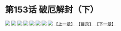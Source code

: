 # 第153话 破厄解封（下）
![](https://mhpic.xiaomingtaiji.net/comic/D/斗破苍穹拆分版/153话/1.jpg-zymk.middle.webp)
![](https://mhpic.xiaomingtaiji.net/comic/D/斗破苍穹拆分版/153话/2.jpg-zymk.middle.webp)
![](https://mhpic.xiaomingtaiji.net/comic/D/斗破苍穹拆分版/153话/3.jpg-zymk.middle.webp)
![](https://mhpic.xiaomingtaiji.net/comic/D/斗破苍穹拆分版/153话/4.jpg-zymk.middle.webp)
![](https://mhpic.xiaomingtaiji.net/comic/D/斗破苍穹拆分版/153话/5.jpg-zymk.middle.webp)
![](https://mhpic.xiaomingtaiji.net/comic/D/斗破苍穹拆分版/153话/6.jpg-zymk.middle.webp)
![](https://mhpic.xiaomingtaiji.net/comic/D/斗破苍穹拆分版/153话/7.jpg-zymk.middle.webp)
![](https://mhpic.xiaomingtaiji.net/comic/D/斗破苍穹拆分版/153话/8.jpg-zymk.middle.webp)
[【上一章】](./152.md)
[【目录】](./README.md)
[【下一章】](./154.md)
